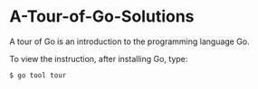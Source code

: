 # A-Tour-of-Go-Solutions
A tour of Go is an introduction to the programming language Go.

To view the instruction, after installing Go, type:

```$ go tool tour```

